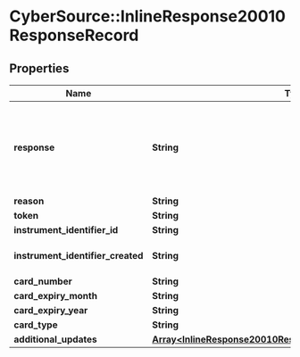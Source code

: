 # CyberSource::InlineResponse20010ResponseRecord

## Properties
Name | Type | Description | Notes
------------ | ------------- | ------------- | -------------
**response** | **String** | Valid Values:   * NAN   * NED   * ACL   * CCH   * CUR   * NUP   * UNA   * ERR   * DEC  | [optional] 
**reason** | **String** |  | [optional] 
**token** | **String** |  | [optional] 
**instrument_identifier_id** | **String** |  | [optional] 
**instrument_identifier_created** | **String** | Valid Values:   * true   * false  | [optional] 
**card_number** | **String** |  | [optional] 
**card_expiry_month** | **String** |  | [optional] 
**card_expiry_year** | **String** |  | [optional] 
**card_type** | **String** |  | [optional] 
**additional_updates** | [**Array&lt;InlineResponse20010ResponseRecordAdditionalUpdates&gt;**](InlineResponse20010ResponseRecordAdditionalUpdates.md) |  | [optional] 


